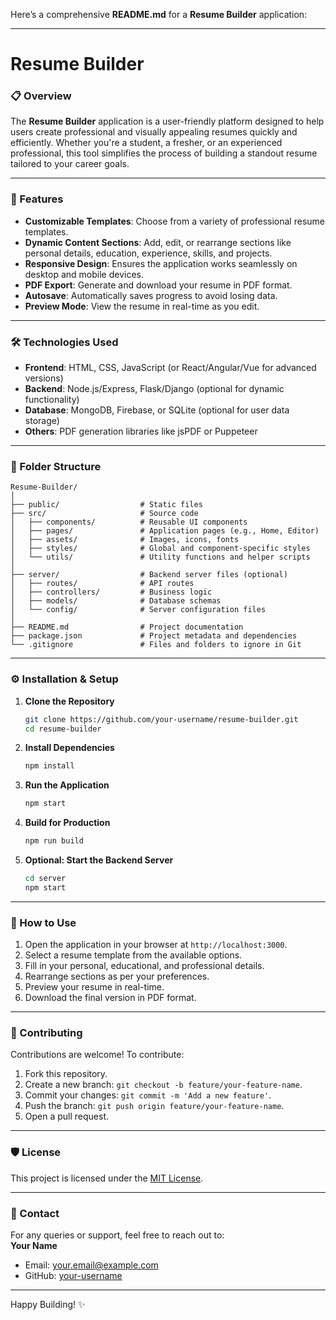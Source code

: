 Here’s a comprehensive **README.md** for a **Resume Builder** application:

---

# Resume Builder  

### 📋 Overview  
The **Resume Builder** application is a user-friendly platform designed to help users create professional and visually appealing resumes quickly and efficiently. Whether you're a student, a fresher, or an experienced professional, this tool simplifies the process of building a standout resume tailored to your career goals.

---

### 🚀 Features  
- **Customizable Templates**: Choose from a variety of professional resume templates.  
- **Dynamic Content Sections**: Add, edit, or rearrange sections like personal details, education, experience, skills, and projects.  
- **Responsive Design**: Ensures the application works seamlessly on desktop and mobile devices.  
- **PDF Export**: Generate and download your resume in PDF format.  
- **Autosave**: Automatically saves progress to avoid losing data.  
- **Preview Mode**: View the resume in real-time as you edit.  

---

### 🛠️ Technologies Used  
- **Frontend**: HTML, CSS, JavaScript (or React/Angular/Vue for advanced versions)  
- **Backend**: Node.js/Express, Flask/Django (optional for dynamic functionality)  
- **Database**: MongoDB, Firebase, or SQLite (optional for user data storage)  
- **Others**: PDF generation libraries like jsPDF or Puppeteer  

---

### 📂 Folder Structure  
```
Resume-Builder/
│
├── public/                  # Static files  
├── src/                     # Source code  
│   ├── components/          # Reusable UI components  
│   ├── pages/               # Application pages (e.g., Home, Editor)  
│   ├── assets/              # Images, icons, fonts  
│   ├── styles/              # Global and component-specific styles  
│   └── utils/               # Utility functions and helper scripts  
│
├── server/                  # Backend server files (optional)  
│   ├── routes/              # API routes  
│   ├── controllers/         # Business logic  
│   ├── models/              # Database schemas  
│   └── config/              # Server configuration files  
│
├── README.md                # Project documentation  
├── package.json             # Project metadata and dependencies  
└── .gitignore               # Files and folders to ignore in Git  
```

---

### ⚙️ Installation & Setup  

1. **Clone the Repository**  
   ```bash  
   git clone https://github.com/your-username/resume-builder.git  
   cd resume-builder  
   ```  

2. **Install Dependencies**  
   ```bash  
   npm install  
   ```  

3. **Run the Application**  
   ```bash  
   npm start  
   ```  

4. **Build for Production**  
   ```bash  
   npm run build  
   ```  

5. **Optional: Start the Backend Server**  
   ```bash  
   cd server  
   npm start  
   ```  

---

### 🌟 How to Use  

1. Open the application in your browser at `http://localhost:3000`.  
2. Select a resume template from the available options.  
3. Fill in your personal, educational, and professional details.  
4. Rearrange sections as per your preferences.  
5. Preview your resume in real-time.  
6. Download the final version in PDF format.  

---

### 🤝 Contributing  
Contributions are welcome! To contribute:  
1. Fork this repository.  
2. Create a new branch: `git checkout -b feature/your-feature-name`.  
3. Commit your changes: `git commit -m 'Add a new feature'`.  
4. Push the branch: `git push origin feature/your-feature-name`.  
5. Open a pull request.  

---

### 🛡️ License  
This project is licensed under the [MIT License](LICENSE).  

---

### 📧 Contact  
For any queries or support, feel free to reach out to:  
**Your Name**  
- Email: [your.email@example.com](mailto:your.email@example.com)  
- GitHub: [your-username](https://github.com/your-username)  

---

Happy Building! ✨  
